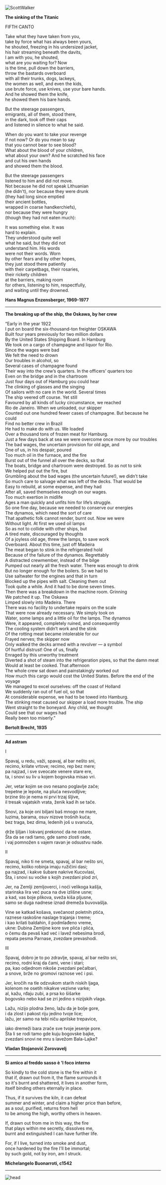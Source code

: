 ![ScottWalker](/images/iutbac.jpg)
  
**The sinking of the Titanic**  
  
FIFTH CANTO  
  
Take what they have taken from you,  
take by force what has always been yours,  
he shouted, freezing in his undersized jacket,  
his hair streaming beneath the davits,  
I am with you, he shouted,  
what are you waiting for? Now  
is the time, pull down the barriers,  
throw the bastards overboard  
with all their trunks, dogs, lackeys,  
the women as well, and even the kids,  
use brute force, use knives, use your bare hands.  
And he showed them the knife,  
he showed them his bare hands.  
  
But the steerage passengers,  
emigrants, all of them, stood there,  
in the dark, took off their caps  
and listened in silence to what he said.  
  
When do you want to take your revenge  
if not now? Or do you mean to say  
that you cannot bear to see blood?  
What about the blood of your children,  
what about your own? And he scratched his face  
and cut his own hands  
and showed them the blood.  
  
But the steerage passengers  
listened to him and did not move.  
Not because he did not speak Lithuanian  
(he didn't), nor because they were drunk  
(they had long since emptied  
their ancient bottles,  
wrapped in coarse handkerchiefs),  
nor because they were hungry  
(though they had not eaten much):  
  
It was something else. It was  
hard to explain.  
They understood quite well  
what he said, but they did not  
understand him. His words  
were not their words. Worn  
by other fears and by other hopes,  
they just stood there patiently  
with their carpetbags, their rosaries,  
their rickety children  
at the barriers, making room  
for others, listening to him, respectfully,  
and waiting until they drowned.  
  
**Hans Magnus Enzensberger, 1969-1977**  

----

**The breaking up of the ship, the Oskawa, by her crew**  

“Early in the year 1922  
I put on board the six-thousand-ton freighter OSKAWA  
Built four years previously for two million dollars  
By the United States Shipping Board. In Hamburg  
We took on a cargo of champagne and liquor for Rio.  
Since the wages were bad  
We felt the need to drown  
Our troubles in alcohol, so  
Several cases of champagne found  
Their way into the crew’s quarters. In the officers’ quarters too  
Even on the bridge and in the chartroom  
Just four days out of Hamburg you could hear    
The clinking of glasses and the singing  
Of sailors with no care in the world. Several times    
The ship veered off course. Yet still  
Favoured by all kinds of lucky circumstance, we reached  
Rio de Janeiro. When we unloaded, our skipper  
Counted out one hundred fewer cases of champagne. But because he could  
Find no better crew in Brazil  
He had to make do with us. We loaded  
Over a thousand tons of frozen meat for Hamburg.  
Just a few days back at sea we were overcome once more by our troubles  
The bad wages, the uncertain provision for old age, and  
One of us, in his despair, poured  
Too much oil in the furnace, and the fire  
Burst out of the funnel all over the decks, so that  
The boats, bridge and chartroom were destroyed. So as not to sink  
We helped put out the fire, but  
Grumbling about the bad wages (the uncertain future!), we didn’t take  
So much care to salvage what was left of the decks. That would be  
Easy to rebuild, at some expense, and they had  
After all, saved themselves enough on our wages.  
Too much exertion in midlife  
Ages a man quickly and unfits him for life’s struggle.  
So one fine day, because we needed to conserve our energies  
The dynamos, which need the sort of care  
That apathetic folk cannot render, burnt out. Now we were  
Without light. At first we used oil lamps  
So as not to collide with other ships, but  
A tired mate, discouraged by thoughts  
Of a joyless old age, threw the lamps, to save work  
Overboard. About this time, just off Madeira  
The meat began to stink in the refrigerated hold  
Because of the failure of the dynamos. Regrettably  
A distracted crewmember, instead of the bilge  
Pumped out nearly all the fresh water. There was enough to drink  
But no longer enough for the boilers. So we had to  
Use saltwater for the engines and that in turn  
Blocked up the pipes with salt. Cleaning them out  
Took quite a while. And it had to be done seven times.  
Then there was a breakdown in the machine room. Grinning  
We patched it up. The Oskawa  
Limped slowly into Madeira. There  
There was no facility to undertake repairs on the scale  
That were now already necessary. We simply took on  
Water, some lamps and a little oil for the lamps. The dynamos  
Were, it appeared, completely ruined, and consequently  
The cooling system didn’t work and the stink  
Of the rotting meat became intolerable for our  
Frayed nerves; the skipper now  
Only walked the decks armed with a revolver — a symbol  
Of hurtful distrust! One of us, finally  
Enraged by this unworthy treatment  
Diverted a shot of steam into the refrigeration pipes, so that the damn meat  
Would at least be cooked. That afternoon  
The whole crew sat down and painstakingly worked out  
How much this cargo would cost the United States. Before the end of the voyage  
We managed to excel ourselves: off the coast of Holland  
We suddenly ran out of fuel oil, so that  
At considerable expense, we had to be towed into Hamburg.  
The stinking meat caused our skipper a load more trouble. The ship  
Went straight to the boneyard. Any child, we thought  
Could see that our wages had  
Really been too miserly.”  
  
**Bertolt Brecht, 1935**  
  
----
  
**Ad astram**  
  
I  
  
Spavaj, u redu, važi, spavaj, al bar nešto sni,  
recimo, krilate vrtove; recimo, rep bez mere;  
pa najzad, i sve sveocate venere stare ere,  
ta, i snovi su liv u kojem bogovska misao vri.  
  
Jer, vetar kojim se ovo nesano poglavlje zače;  
trepetne je lepote, na pluća nesvodljive;  
brzine što je nema ni prvi trzaj šljive,  
il tresak vajatskih vrata, ženik kad ih se tače.  
  
Snovi, za koje oni biljani baš mnogo ne mare,  
luzima, barama, osuv nizove trošnih kuća;  
bez traga, bez dima, ledenih još u svanuća,  
  
drže ljiljan i lokvanj prekonoć da ne ostare.  
Šta da se radi tamo, gde samo zlosti rade,  
i vaj pomnožen s vajem ravan je odsustvu nade.  
  
II  
  
Spavaj, niko ti ne smeta, spavaj, al bar nešto sni,  
recimo, koliko robinja imaju ružičini dasi;  
pa najzad, i kakve šubare nakrive Kucovlasi,  
Šta, i snovi su voćke s kojih zvezdani plod zri,  
  
Jer, na Zemlji zemljoverci, i noći velikoga kašlja,  
starinska lira već puca na dve izlišne usne;  
a kad, vas boje plikova, sveža kiša pljusne,  
samo se duga nadnese iznad dremeža buvovašlja.  
  
Vine se katkad košava, svečanost poletnih ptića,  
raznese raskošne naslage trajanja i treme;  
i kao krilati baldahin, il podmlađeno vreme,  
ukne: Dubina Zemljine kore sve plića i plića,  
o čemu da pevaš kad već i lavež nebesima brodi,  
repata pesma Parnase, zvezdare prevashodi.  
  
III  
  
Spavaj, dobro je to po zdravlje, spavaj, al bar nešto sni,  
recimo, rodni kraj da čami, vene i stari;  
pa, kao odjednom nikoše zvezdani pečalbari,  
a snove, brže no gromovi raznose već i psi.  
  
Jer, kročih na tle odzvukom starih niskih ljaga,  
kolenom ne osetih nikakve vezivne varke;  
al, kažu, rđaju zubi, a prsa ko šišarke  
bogovsko nebo kad se zri jedino s nizijskih vlaga.  
  
Lažu, nizijo plodna ženo, lažu da je bolje gore,  
i da zlost i pakost riju jedino tvoje lice;  
lažu, jer samo na tebi niču  aprilske trepavice,  
  
iako dremeži bara zrače sve tvoje jesenje pore.  
Šta li se rodi tamo gde kuju bogovske bajke,  
zvezdani snovi ne mru s lavežom Bala-Lajke?  
  
**Vladan Stojanović Zorovavelj**  
  
----

**Sì amico al freddo sasso è 'l foco interno**  
  
  So kindly to the cold stone is the fire within it  
that if, drawn out from it, the flame surrounds it  
so it's burnt and shattered, it lives in another form,  
itself binding others eternally in place.  
  
  Thus, if it survives the kiln, it can defeat  
summer and winter, and claim a higher price than before,  
as a soul, purified, returns from hell  
to be among the high, worthy others in heaven.  
  
  If, drawn out from me in this way, the fire  
that plays within me secretly, dissolves me,  
burnt and extinguished I can have further life.  
  
  For, if I live, turned into smoke and dust,  
once hardened by the fire I'll be immortal;  
by such gold, not by iron, am I struck.  
  
**Michelangelo Buonarroti, c1542**  
  
----
  
![head](/images/head2.png)  

